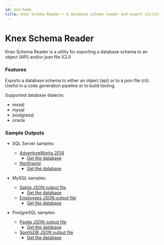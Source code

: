 ```yaml
---
id: bsk:home
title: Knex Schema Reader ∙ A database schema reader and export utility
---
```


# Knex Schema Reader

Knex Schema Reader is a utility for exporting a database schema to an object (API) and/or json file (CLI)

### Features

Exports a database schema to either an object (api) or to a json file (cli). 
Useful in a code generation pipeline or to build tooling.

Supported database dialects:

- <i class="fa fa-check-square-o" aria-hidden="true"></i> mssql
- <i class="fa fa-check-square-o" aria-hidden="true"></i> mysql
- <i class="fa fa-check-square-o" aria-hidden="true"></i> postgresql
- <i class="fa fa-square-o" aria-hidden="true"></i> oracle

### Sample Outputs

- SQL Server samples:
  - [AdventureWorks 2014](https://github.com/mattjcowan/knex-schema-reader/blob/master/samples/mssql/adventureworks.json)
    - [Get the database](https://msftdbprodsamples.codeplex.com/releases)
  - [Northwind](https://github.com/mattjcowan/knex-schema-reader/blob/master/samples/mssql/northwind.json)
    - [Get the database](https://northwinddatabase.codeplex.com/releases/view/71634)

- MySQL samples:
  - [Sakila JSON output file](https://github.com/mattjcowan/knex-schema-reader/blob/master/samples/mysql/sakila.json)
    - [Get the database](https://dev.mysql.com/doc/sakila/en/)
  - [Employees JSON output file](https://github.com/mattjcowan/knex-schema-reader/blob/master/samples/mysql/employees.json)
    - [Get the database](https://dev.mysql.com/doc/employee/en/)

- PostgreSQL samples:
  - [Pagila JSON output file](https://github.com/mattjcowan/knex-schema-reader/blob/master/samples/postgresql/pagila.json)
    - [Get the database](http://www.postgresqltutorial.com/postgresql-sample-database/)
  - [SportsDB JSON output file](https://github.com/mattjcowan/knex-schema-reader/blob/master/samples/postgresql/sportsdb.json)
    - [Get the database](http://www.sportsdb.org/sd/samples)
